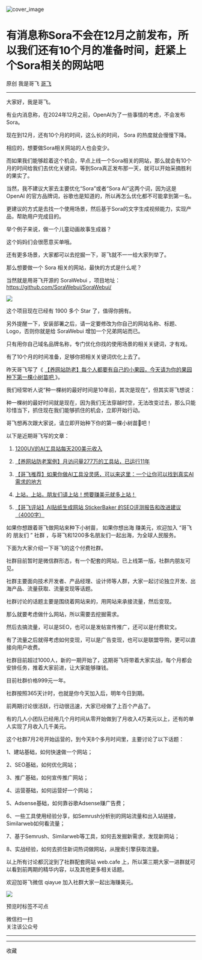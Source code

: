 ![cover_image](https://mmbiz.qpic.cn/sz_mmbiz_jpg/LBrX00GQeicsiapkoVbYXwOicynkQRwFpe1Hr0mBTe9m90yJMuPhJZ0ouma37EQdFlRHiaDR3anXwzaWYXYKpXZbvA/0?wx_fmt=jpeg)

#  有消息称Sora不会在12月之前发布，所以我们还有10个月的准备时间，赶紧上个Sora相关的网站吧

原创  我是哥飞  [ 哥飞 ](javascript:void\(0\);)

__ _ _ _ _

大家好，我是哥飞。  

有业内消息称，在2024年12月之前，OpenAI为了一些事情的考虑，不会发布Sora。  

现在到12月，还有10个月的时间，这么长的时间，  Sora  的热度就会慢慢下降。

相应的，想要做Sora相关网站的人也会变少。

而如果我们能够趁着这个机会，早点上线一个Sora相关的网站，那么就会有10个月的时间给我们去优化关键词，等到Sora真正发布那一天，就可以开始采摘胜利的果实了。

当然，我不建议大家去主要优化“Sora”或者“Sora AI”这两个词，因为这是 OpenAI
的官方品牌词，谷歌也是知道的，所以再怎么优化都不可能拿到第一名。

更建议的方式是去找一个使用场景，然后基于Sora的文字生成视频能力，实现产品，帮助用户完成目的。

举个例子来说，做一个儿童动画故事生成器？  

这个妈妈们会很愿意买单哦。  

还有更多场景，大家都可以去挖掘一下，哥飞就不一一给大家列举了。  

那么想要做一个 Sora 相关的网站，最快的方式是什么呢？

当然就是用哥飞开源的 SoraWebui ，项目地址：  
https://github.com/SoraWebui/SoraWebui/  

![](https://mmbiz.qpic.cn/sz_mmbiz_png/LBrX00GQeicsiapkoVbYXwOicynkQRwFpe1284wbvtpxwCu8JUAUxmK76ZeeicctAm2PRFE56Qe1v8OV37Cpbs1EJw/640?wx_fmt=png&from=appmsg)

这个项目现在已经有 1900 多个 Star 了，值得你拥有。  

另外提醒一下，安装部署之后，请一定要修改为你自己的网站名称、标题、Logo，否则你就是给 SoraWebui 增加一个兄弟网站而已。  

只有用你自己域名品牌名称，专门优化你找的使用场景的相关关键词，才有戏。  

有了10个月的时间准备，足够你把相关关键词优化上去了。  

昨天哥飞写了《 [ 【养网站防老】每个人都要有自己的小果园，今天请为你的果园种下第一棵小树苗吧
](http://mp.weixin.qq.com/s?__biz=MjM5OTIzMzYyMA==&mid=2650082415&idx=1&sn=8b725d7238143cdf7b0992b6f7835b57&chksm=bf3f3d548848b442dafc0a5fa379cf90be1749a82d62c2371d2140fed2cc5bbc86e3430e2d6f&scene=21#wechat_redirect)
》。  

我们经常听人说“种一棵树的最好时间是10年前，其次是现在”，但其实哥飞想说：  

种一棵树的最好时间就是现在，因为我们无法穿越时空，无法改变过去，那么只能珍惜当下，抓住现在我们能够抓住的机会，立即开始行动。

哥飞想再次跟大家说，请立即开始种下你的第一棵小树苗🌱吧！  

以下是近期哥飞写的文章：  

  1. [ 1200UV的AI工具站每天200美元收入 ](http://mp.weixin.qq.com/s?__biz=MjM5OTIzMzYyMA==&mid=2650082406&idx=1&sn=97981a833200f6e219e46d5739d2b17a&chksm=bf3f3d5d8848b44becf684f5d23eefbb43907d7f38644731a9d087f2f7dc6b03c260bbeef7ae&scene=21#wechat_redirect)

  2. [ 【养网站防老案例】月访问量277万的工具站，已运行11年 ](http://mp.weixin.qq.com/s?__biz=MjM5OTIzMzYyMA==&mid=2650082362&idx=1&sn=8d97f5ee5e9ccc36dfa0f48e305b7c33&chksm=bf3f3d018848b41784b9e010365208559affa6355bb57ac65051091dcd97f963aa7f6e189eae&scene=21#wechat_redirect)

  3. [ 【哥飞推荐】如果你做AI工具没灵感，可以来这里：一个让你可以找到真实AI需求的地方 ](http://mp.weixin.qq.com/s?__biz=MjM5OTIzMzYyMA==&mid=2650082341&idx=1&sn=15b3fdee36ddfe58c24fd7a32e551064&chksm=bf3f3d1e8848b408dadca78244de75d60777e1700a3292cdf54828f9c6081fdc40cbe0cba8cb&scene=21#wechat_redirect)

  4. [ 上站，上站，朋友们请上站！想要赚美元就多上站！ ](http://mp.weixin.qq.com/s?__biz=MjM5OTIzMzYyMA==&mid=2650082334&idx=1&sn=f489aa7167db129917a96c7ee2390e38&chksm=bf3f3d258848b433a27e0ed92f66fab60ebbee4b3296ed489497bf7153cfe4006532e9d9ceef&scene=21#wechat_redirect)

  5. [ 【哥飞评站】AI贴纸生成网站 StickerBaker 的SEO评测报告和改进建议（4000字） ](http://mp.weixin.qq.com/s?__biz=MjM5OTIzMzYyMA==&mid=2650082285&idx=1&sn=20faa4fbebc68bcc43d82a322bd86e6f&chksm=bf3f3ad68848b3c04f7ba8b55bb9568869788dfdf573458c85485577b343b10261a1c12c757e&scene=21#wechat_redirect)

  

如果你想跟着哥飞做网站来种下小树苗，  如果你想出海  赚美元，欢迎加入  “哥飞的  朋友们  ”  社群
，与哥飞和1200多名朋友们一起出海，为全球人民服务。

下面为大家介绍一下哥飞的这个付费社群。

社群目前暂时是微信群形态，有一个配套的网站，已上线第一版，社群内朋友可见。

  

社群主要面向技术开发者、产品经理、设计师等人群，大家一起讨论独立开发、出海产品、流量获取、流量变现等话题。

  

社群讨论的话题主要是围绕着网站来的，用网站来承接流量，然后变现。

  

那么就要考虑做什么网站，所以需要去挖掘需求。

  

然后去搞流量，可以是SEO，也可以是发帖宣传推广，还可以是付费软文。

  

有了流量之后就得考虑如何变现，可以是广告变现，也可以是联盟导购，更可以直接向用户收费。

  

社群目前超过1000人，新的一期开始了，这期哥飞将带着大家实战，每个月都会安排任务，推着大家前进，让大家能够赚钱。

  

目前社群价格999元一年。

  

社群按照365天计时，也就是你今天加入后，明年今日到期。

  

前两期讨论很活跃，行动很迅速，大家已经做了上百个产品了。

  

有的几人小团队已经用几个月时间从零开始做到了月收入4万美元以上，还有的单人实现了月收入几千美元。

  

这个社群7月2号开始运营的，到今天8个多月时间里，主要讨论了以下话题：

1、建站基础，如何快速做一个网站；

2、SEO基础，如何优化网站；

3、推广基础，如何宣传推广网站；

4、运营基础，如何运营好一个网站；

5、Adsense基础，如何靠谷歌Adsense赚广告费；

6、一些工具使用经验分享，如Semrush分析别的网站流量和出入站链接，Similarweb如何看流量；

7、基于Semrush、Similarweb等工具，如何去发掘新需求，发现新网站；

8、实战经验，如何去抓住新词热词做网站，从搜索引擎获取流量。

  

以上所有讨论都沉淀到了社群配套网站 web.cafe 上，所以第三期大家一进群就可以看到前两期的精华内容，以及其他更多相关话题。

  

欢迎加哥飞微信 qiayue 加入社群大家一起出海赚美元。

  

![](https://mmbiz.qpic.cn/sz_mmbiz_png/LBrX00GQeicv24nb20ZrM7niaIBxv5QynWqOtclGh4ApYjVM5exp1niaK9pOLIOswYu2jU0zczI2Hx2bdfAo1Fwow/640?wx_fmt=png&wxfrom=5&wx_lazy=1&wx_co=1)

  

预览时标签不可点

微信扫一扫  
关注该公众号





****



****



  收藏

